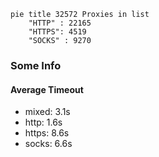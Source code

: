 
```mermaid
pie title 32572 Proxies in list
    "HTTP" : 22165
    "HTTPS": 4519
    "SOCKS" : 9270
```

### Some Info
#### Average Timeout

- mixed: 3.1s
- http: 1.6s
- https: 8.6s
- socks: 6.6s
